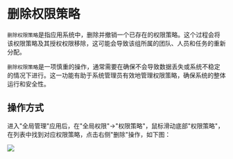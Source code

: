 删除权限策略
===

`删除权限策略`是指应用系统中，删除并撤销一个已存在的权限策略。这个过程会将该权限策略及其授权权限移除，这可能会导致该组所属的团队、人员和任务的重新分配。

`删除权限策略`是一项慎重的操作，通常需要在确保不会导致数据丢失或系统不稳定的情况下进行。这一功能有助于系统管理员有效地管理权限策略，确保系统的整体运行和安全性。

## 操作方式

进入"全局管理"应用后，在"全局权限"->"权限策略"，鼠标滑动底部"权限策略"，在列表中找到对应权限策略，点击右侧"删除"操作，如下图：

![](https://bj-c1-prod-files.xcan.cloud/storage/pubapi/v1/file/policy-delete.png?fid=207887511026925765&fpt=bgSM3aXlMIH38LzXejG4N82yASRE2XRxX2y9I8xd)